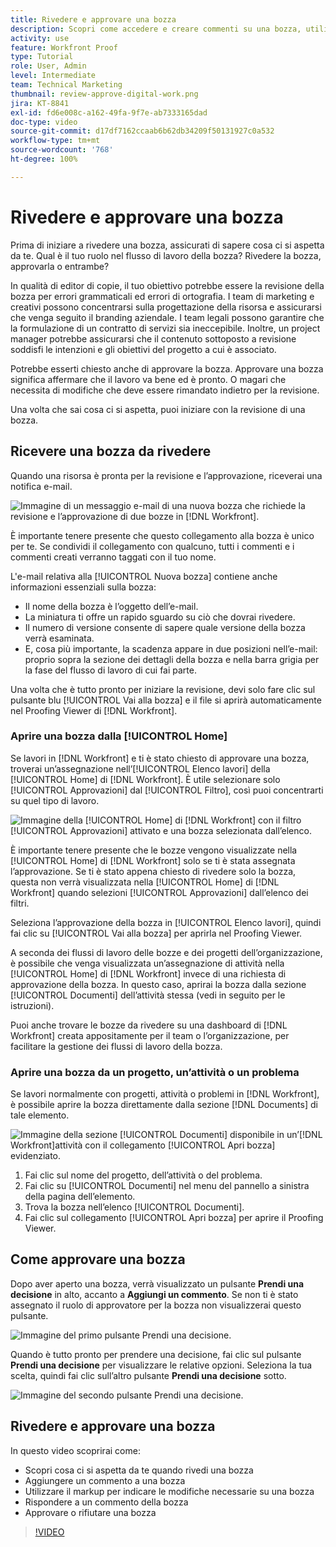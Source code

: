 ```yaml
---
title: Rivedere e approvare una bozza
description: Scopri come accedere e creare commenti su una bozza, utilizzare il markup per indicare le modifiche necessarie, rispondere ai commenti e prendere una decisione su una bozza in  [!DNL Workfront].
activity: use
feature: Workfront Proof
type: Tutorial
role: User, Admin
level: Intermediate
team: Technical Marketing
thumbnail: review-approve-digital-work.png
jira: KT-8841
exl-id: fd6e008c-a162-49fa-9f7e-ab7333165dad
doc-type: video
source-git-commit: d17df7162ccaab6b62db34209f50131927c0a532
workflow-type: tm+mt
source-wordcount: '768'
ht-degree: 100%

---
```


# Rivedere e approvare una bozza

Prima di iniziare a rivedere una bozza, assicurati di sapere cosa ci si aspetta da te. Qual è il tuo ruolo nel flusso di lavoro della bozza? Rivedere la bozza, approvarla o entrambe?

In qualità di editor di copie, il tuo obiettivo potrebbe essere la revisione della bozza per errori grammaticali ed errori di ortografia. I team di marketing e creativi possono concentrarsi sulla progettazione della risorsa e assicurarsi che venga seguito il branding aziendale. I team legali possono garantire che la formulazione di un contratto di servizi sia ineccepibile. Inoltre, un project manager potrebbe assicurarsi che il contenuto sottoposto a revisione soddisfi le intenzioni e gli obiettivi del progetto a cui è associato.

Potrebbe esserti chiesto anche di approvare la bozza. Approvare una bozza significa affermare che il lavoro va bene ed è pronto. O magari che necessita di modifiche che deve essere rimandato indietro per la revisione.

Una volta che sai cosa ci si aspetta, puoi iniziare con la revisione di una bozza.

## Ricevere una bozza da rivedere

Quando una risorsa è pronta per la revisione e l’approvazione, riceverai una notifica e-mail.

![Immagine di un messaggio e-mail di una nuova bozza che richiede la revisione e l’approvazione di due bozze in [!DNL  Workfront].](assets/new-proof-emails.png)

È importante tenere presente che questo collegamento alla bozza è unico per te. Se condividi il collegamento con qualcuno, tutti i commenti e i commenti creati verranno taggati con il tuo nome.

L&#39;e-mail relativa alla [!UICONTROL Nuova bozza] contiene anche informazioni essenziali sulla bozza:

* Il nome della bozza è l’oggetto dell’e-mail.
* La miniatura ti offre un rapido sguardo su ciò che dovrai rivedere.
* Il numero di versione consente di sapere quale versione della bozza verrà esaminata.
* E, cosa più importante, la scadenza appare in due posizioni nell’e-mail: proprio sopra la sezione dei dettagli della bozza e nella barra grigia per la fase del flusso di lavoro di cui fai parte.

Una volta che è tutto pronto per iniziare la revisione, devi solo fare clic sul pulsante blu [!UICONTROL Vai alla bozza] e il file si aprirà automaticamente nel Proofing Viewer di [!DNL Workfront].

### Aprire una bozza dalla [!UICONTROL Home]

Se lavori in [!DNL Workfront] e ti è stato chiesto di approvare una bozza, troverai un’assegnazione nell’[!UICONTROL Elenco lavori] della [!UICONTROL Home] di [!DNL Workfront]. È utile selezionare solo [!UICONTROL Approvazioni] dal [!UICONTROL Filtro], così puoi concentrarti su quel tipo di lavoro.

![Immagine della [!UICONTROL Home] di [!DNL Workfront] con il filtro [!UICONTROL Approvazioni] attivato e una bozza selezionata dall’elenco.](assets/open-proof-from-home.png)

È importante tenere presente che le bozze vengono visualizzate nella [!UICONTROL Home] di [!DNL Workfront] solo se ti è stata assegnata l’approvazione. Se ti è stato appena chiesto di rivedere solo la bozza, questa non verrà visualizzata nella [!UICONTROL Home] di [!DNL Workfront] quando selezioni [!UICONTROL Approvazioni] dall’elenco dei filtri.

Seleziona l’approvazione della bozza in [!UICONTROL Elenco lavori], quindi fai clic su [!UICONTROL Vai alla bozza] per aprirla nel Proofing Viewer.

A seconda dei flussi di lavoro delle bozze e dei progetti dell’organizzazione, è possibile che venga visualizzata un’assegnazione di attività nella [!UICONTROL Home] di [!DNL Workfront] invece di una richiesta di approvazione della bozza. In questo caso, aprirai la bozza dalla sezione [!UICONTROL Documenti] dell’attività stessa (vedi in seguito per le istruzioni).

Puoi anche trovare le bozze da rivedere su una dashboard di [!DNL Workfront] creata appositamente per il team o l’organizzazione, per facilitare la gestione dei flussi di lavoro della bozza.

### Aprire una bozza da un progetto, un’attività o un problema

Se lavori normalmente con progetti, attività o problemi in [!DNL Workfront], è possibile aprire la bozza direttamente dalla sezione [!DNL Documents] di tale elemento.

![Immagine della sezione [!UICONTROL Documenti] disponibile in un’[!DNL  Workfront]attività con il collegamento [!UICONTROL Apri bozza] evidenziato.](assets/open-proof-from-documents.png)

1. Fai clic sul nome del progetto, dell’attività o del problema.
2. Fai clic su [!UICONTROL Documenti] nel menu del pannello a sinistra della pagina dell’elemento.
3. Trova la bozza nell’elenco [!UICONTROL Documenti].
4. Fai clic sul collegamento [!UICONTROL Apri bozza] per aprire il Proofing Viewer.

## Come approvare una bozza

Dopo aver aperto una bozza, verrà visualizzato un pulsante **Prendi una decisione** in alto, accanto a **Aggiungi un commento**. Se non ti è stato assegnato il ruolo di approvatore per la bozza non visualizzerai questo pulsante.

![Immagine del primo pulsante Prendi una decisione.](assets/make-decision-1.png)

Quando è tutto pronto per prendere una decisione, fai clic sul pulsante **Prendi una decisione** per visualizzare le relative opzioni. Seleziona la tua scelta, quindi fai clic sull’altro pulsante **Prendi una decisione** sotto.

![Immagine del secondo pulsante Prendi una decisione.](assets/make-decision-2.png)

## Rivedere e approvare una bozza

In questo video scoprirai come:

* Scopri cosa ci si aspetta da te quando rivedi una bozza
* Aggiungere un commento a una bozza
* Utilizzare il markup per indicare le modifiche necessarie su una bozza
* Rispondere a un commento della bozza
* Approvare o rifiutare una bozza

>[!VIDEO](https://video.tv.adobe.com/v/335141/?quality=12&learn=on&enablevpops)

<!--
#### Learn more
* Create and manage proof comments
* Make decisions on a proof
* Review a static proof
* Tag users to share a proof
* Notifications for proof comments and decisions
-->

<!--
#### Guides
* Reviewing proofs in [!DNL Workfront]
* -->
